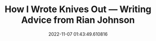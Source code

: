 ---
date: 2022-11-07 01:43:49.610816
link:
  source: web
  source_url: https://roytang.net
  text: How I Wrote Knives Out — Writing Advice from Rian Johnson
  url: https://www.youtube.com/watch?v=Jd4XUCIqoFU
source: web
syndicated:
- type: mastodon
  url: https://indieweb.social/users/roytang/statuses/109299985977978770
- type: twitter
  url: https://twitter.com/roytang/status/1589433414415192064/
title: How I Wrote Knives Out — Writing Advice from Rian Johnson
---